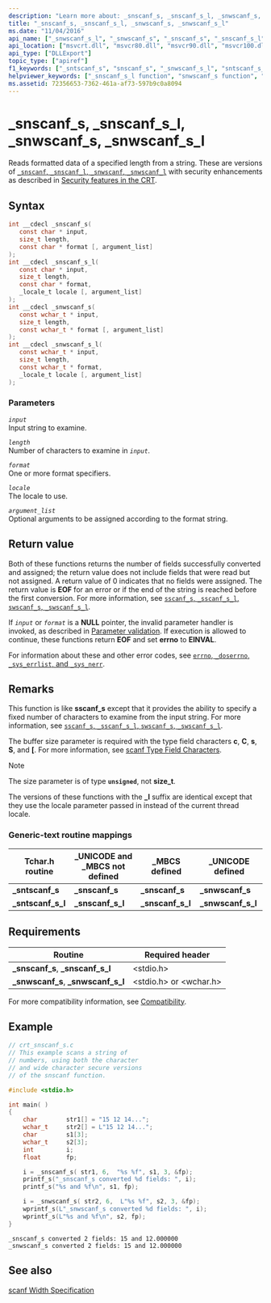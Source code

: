 ```yaml
---
description: "Learn more about: _snscanf_s, _snscanf_s_l, _snwscanf_s, _snwscanf_s_l"
title: "_snscanf_s, _snscanf_s_l, _snwscanf_s, _snwscanf_s_l"
ms.date: "11/04/2016"
api_name: ["_snwscanf_s_l", "_snwscanf_s", "_snscanf_s", "_snscanf_s_l"]
api_location: ["msvcrt.dll", "msvcr80.dll", "msvcr90.dll", "msvcr100.dll", "msvcr100_clr0400.dll", "msvcr110.dll", "msvcr110_clr0400.dll", "msvcr120.dll", "msvcr120_clr0400.dll", "ucrtbase.dll", "ntoskrnl.exe"]
api_type: ["DLLExport"]
topic_type: ["apiref"]
f1_keywords: ["_sntscanf_s", "snscanf_s", "_snwscanf_s_l", "sntscanf_s_l", "snwscanf_s_l", "snwscanf_s", "_snscanf_s", "_snwscanf_s", "snscanf_s_l", "_sntscanf_s_l", "_snscanf_s_l", "sntscanf_s"]
helpviewer_keywords: ["_snscanf_s_l function", "snwscanf_s function", "_snwscanf_s function", "sntscanf_s_l function", "sntscanf_s function", "_snwscanf_s_l function", "_snscanf_s function", "snscanf_s_l function", "strings [C++], reading data from", "_sntscanf_s_l function", "reading data, strings", "snscanf_s function", "strings [C++], reading", "_sntscanf_s function", "snwscanf_s_l function"]
ms.assetid: 72356653-7362-461a-af73-597b9c0a8094
---
```

# _snscanf_s, _snscanf_s_l, _snwscanf_s, _snwscanf_s_l

Reads formatted data of a specified length from a string. These are versions of [`_snscanf`, `_snscanf_l`, `_snwscanf`, `_snwscanf_l`](snscanf-snscanf-l-snwscanf-snwscanf-l.md) with security enhancements as described in [Security features in the CRT](../security-features-in-the-crt.md).

## Syntax

```C
int __cdecl _snscanf_s(
   const char * input,
   size_t length,
   const char * format [, argument_list]
);
int __cdecl _snscanf_s_l(
   const char * input,
   size_t length,
   const char * format,
   _locale_t locale [, argument_list]
);
int __cdecl _snwscanf_s(
   const wchar_t * input,
   size_t length,
   const wchar_t * format [, argument_list]
);
int __cdecl _snwscanf_s_l(
   const wchar_t * input,
   size_t length,
   const wchar_t * format,
   _locale_t locale [, argument_list]
);
```

### Parameters

*`input`*\
Input string to examine.

*`length`*\
Number of characters to examine in *`input`*.

*`format`*\
One or more format specifiers.

*`locale`*\
The locale to use.

*`argument_list`*\
Optional arguments to be assigned according to the format string.

## Return value

Both of these functions returns the number of fields successfully converted and assigned; the return value does not include fields that were read but not assigned. A return value of 0 indicates that no fields were assigned. The return value is **EOF** for an error or if the end of the string is reached before the first conversion. For more information, see [`sscanf_s`, `_sscanf_s_l`, `swscanf_s`, `_swscanf_s_l`](sscanf-s-sscanf-s-l-swscanf-s-swscanf-s-l.md).

If *`input`* or *`format`* is a **NULL** pointer, the invalid parameter handler is invoked, as described in [Parameter validation](../parameter-validation.md). If execution is allowed to continue, these functions return **EOF** and set **errno** to **EINVAL**.

For information about these and other error codes, see [`errno`, `_doserrno`, `_sys_errlist`, and `_sys_nerr`](../errno-doserrno-sys-errlist-and-sys-nerr.md).

## Remarks

This function is like **sscanf_s** except that it provides the ability to specify a fixed number of characters to examine from the input string. For more information, see [`sscanf_s`, `_sscanf_s_l`, `swscanf_s`, `_swscanf_s_l`](sscanf-s-sscanf-s-l-swscanf-s-swscanf-s-l.md).

The buffer size parameter is required with the type field characters **c**, **C**, **s**, **S**, and **[**. For more information, see [scanf Type Field Characters](../scanf-type-field-characters.md).

> [!NOTE]
> The size parameter is of type **`unsigned`**, not **size_t**.

The versions of these functions with the **_l** suffix are identical except that they use the locale parameter passed in instead of the current thread locale.

### Generic-text routine mappings

|Tchar.h routine|_UNICODE and _MBCS not defined|_MBCS defined|_UNICODE defined|
|---------------------|--------------------------------------|--------------------|-----------------------|
|**_sntscanf_s**|**_snscanf_s**|**_snscanf_s**|**_snwscanf_s**|
|**_sntscanf_s_l**|**_snscanf_s_l**|**_snscanf_s_l**|**_snwscanf_s_l**|

## Requirements

|Routine|Required header|
|-------------|---------------------|
|**_snscanf_s**, **_snscanf_s_l**|\<stdio.h>|
|**_snwscanf_s**, **_snwscanf_s_l**|\<stdio.h> or \<wchar.h>|

For more compatibility information, see [Compatibility](../compatibility.md).

## Example

```C
// crt_snscanf_s.c
// This example scans a string of
// numbers, using both the character
// and wide character secure versions
// of the snscanf function.

#include <stdio.h>

int main( )
{
    char        str1[] = "15 12 14...";
    wchar_t     str2[] = L"15 12 14...";
    char        s1[3];
    wchar_t     s2[3];
    int         i;
    float       fp;

    i = _snscanf_s( str1, 6,  "%s %f", s1, 3, &fp);
    printf_s("_snscanf_s converted %d fields: ", i);
    printf_s("%s and %f\n", s1, fp);

    i = _snwscanf_s( str2, 6,  L"%s %f", s2, 3, &fp);
    wprintf_s(L"_snwscanf_s converted %d fields: ", i);
    wprintf_s(L"%s and %f\n", s2, fp);
}
```

```Output
_snscanf_s converted 2 fields: 15 and 12.000000
_snwscanf_s converted 2 fields: 15 and 12.000000
```

## See also

[scanf Width Specification](../scanf-width-specification.md)
